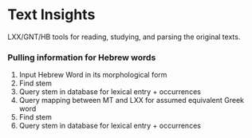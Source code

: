 # Text Insights
LXX/GNT/HB tools for reading, studying, and parsing the original texts.

### Pulling information for Hebrew words
1) Input Hebrew Word in its morphological form
2) Find stem
3) Query stem in database for lexical entry + occurrences
4) Query mapping between MT and LXX for assumed equivalent Greek word
5) Find stem
6) Query stem in database for lexical entry + occurrences


